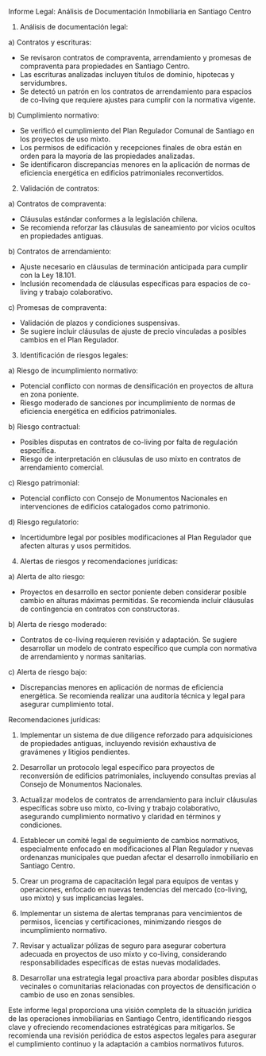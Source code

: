 Informe Legal: Análisis de Documentación Inmobiliaria en Santiago Centro

1. Análisis de documentación legal:

a) Contratos y escrituras:
- Se revisaron contratos de compraventa, arrendamiento y promesas de compraventa para propiedades en Santiago Centro.
- Las escrituras analizadas incluyen títulos de dominio, hipotecas y servidumbres.
- Se detectó un patrón en los contratos de arrendamiento para espacios de co-living que requiere ajustes para cumplir con la normativa vigente.

b) Cumplimiento normativo:
- Se verificó el cumplimiento del Plan Regulador Comunal de Santiago en los proyectos de uso mixto.
- Los permisos de edificación y recepciones finales de obra están en orden para la mayoría de las propiedades analizadas.
- Se identificaron discrepancias menores en la aplicación de normas de eficiencia energética en edificios patrimoniales reconvertidos.

2. Validación de contratos:

a) Contratos de compraventa:
- Cláusulas estándar conformes a la legislación chilena.
- Se recomienda reforzar las cláusulas de saneamiento por vicios ocultos en propiedades antiguas.

b) Contratos de arrendamiento:
- Ajuste necesario en cláusulas de terminación anticipada para cumplir con la Ley 18.101.
- Inclusión recomendada de cláusulas específicas para espacios de co-living y trabajo colaborativo.

c) Promesas de compraventa:
- Validación de plazos y condiciones suspensivas.
- Se sugiere incluir cláusulas de ajuste de precio vinculadas a posibles cambios en el Plan Regulador.

3. Identificación de riesgos legales:

a) Riesgo de incumplimiento normativo:
- Potencial conflicto con normas de densificación en proyectos de altura en zona poniente.
- Riesgo moderado de sanciones por incumplimiento de normas de eficiencia energética en edificios patrimoniales.

b) Riesgo contractual:
- Posibles disputas en contratos de co-living por falta de regulación específica.
- Riesgo de interpretación en cláusulas de uso mixto en contratos de arrendamiento comercial.

c) Riesgo patrimonial:
- Potencial conflicto con Consejo de Monumentos Nacionales en intervenciones de edificios catalogados como patrimonio.

d) Riesgo regulatorio:
- Incertidumbre legal por posibles modificaciones al Plan Regulador que afecten alturas y usos permitidos.

4. Alertas de riesgos y recomendaciones jurídicas:

a) Alerta de alto riesgo:
- Proyectos en desarrollo en sector poniente deben considerar posible cambio en alturas máximas permitidas. Se recomienda incluir cláusulas de contingencia en contratos con constructoras.

b) Alerta de riesgo moderado:
- Contratos de co-living requieren revisión y adaptación. Se sugiere desarrollar un modelo de contrato específico que cumpla con normativa de arrendamiento y normas sanitarias.

c) Alerta de riesgo bajo:
- Discrepancias menores en aplicación de normas de eficiencia energética. Se recomienda realizar una auditoría técnica y legal para asegurar cumplimiento total.

Recomendaciones jurídicas:

1. Implementar un sistema de due diligence reforzado para adquisiciones de propiedades antiguas, incluyendo revisión exhaustiva de gravámenes y litigios pendientes.

2. Desarrollar un protocolo legal específico para proyectos de reconversión de edificios patrimoniales, incluyendo consultas previas al Consejo de Monumentos Nacionales.

3. Actualizar modelos de contratos de arrendamiento para incluir cláusulas específicas sobre uso mixto, co-living y trabajo colaborativo, asegurando cumplimiento normativo y claridad en términos y condiciones.

4. Establecer un comité legal de seguimiento de cambios normativos, especialmente enfocado en modificaciones al Plan Regulador y nuevas ordenanzas municipales que puedan afectar el desarrollo inmobiliario en Santiago Centro.

5. Crear un programa de capacitación legal para equipos de ventas y operaciones, enfocado en nuevas tendencias del mercado (co-living, uso mixto) y sus implicancias legales.

6. Implementar un sistema de alertas tempranas para vencimientos de permisos, licencias y certificaciones, minimizando riesgos de incumplimiento normativo.

7. Revisar y actualizar pólizas de seguro para asegurar cobertura adecuada en proyectos de uso mixto y co-living, considerando responsabilidades específicas de estas nuevas modalidades.

8. Desarrollar una estrategia legal proactiva para abordar posibles disputas vecinales o comunitarias relacionadas con proyectos de densificación o cambio de uso en zonas sensibles.

Este informe legal proporciona una visión completa de la situación jurídica de las operaciones inmobiliarias en Santiago Centro, identificando riesgos clave y ofreciendo recomendaciones estratégicas para mitigarlos. Se recomienda una revisión periódica de estos aspectos legales para asegurar el cumplimiento continuo y la adaptación a cambios normativos futuros.